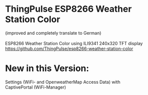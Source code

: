 # ThingPulse ESP8266 Weather Station Color <br>
(improved and completely translate to German) <br><br> 
ESP8266 Weather Station Color using ILI9341 240x320 TFT display <br>
https://github.com/ThingPulse/esp8266-weather-station-color <br>
# New in this Version: <br>
Settings (WiFi- and OpenweatherMap Access Data) with <br>
CaptivePortal (WiFi-Manager)
